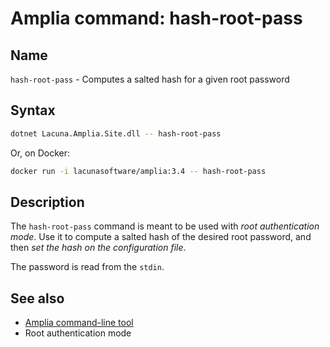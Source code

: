 ﻿# Amplia command: **hash-root-pass**

## Name

`hash-root-pass` - Computes a salted hash for a given root password

## Syntax

```sh
dotnet Lacuna.Amplia.Site.dll -- hash-root-pass
```

Or, on Docker:

```sh
docker run -i lacunasoftware/amplia:3.4 -- hash-root-pass
```

## Description

The `hash-root-pass` command is meant to be used with *root authentication mode*. Use it to compute a salted hash of the desired
root password, and then *set the hash on the configuration file*.

The password is read from the `stdin`.

## See also

* [Amplia command-line tool](index.md)
* Root authentication mode

